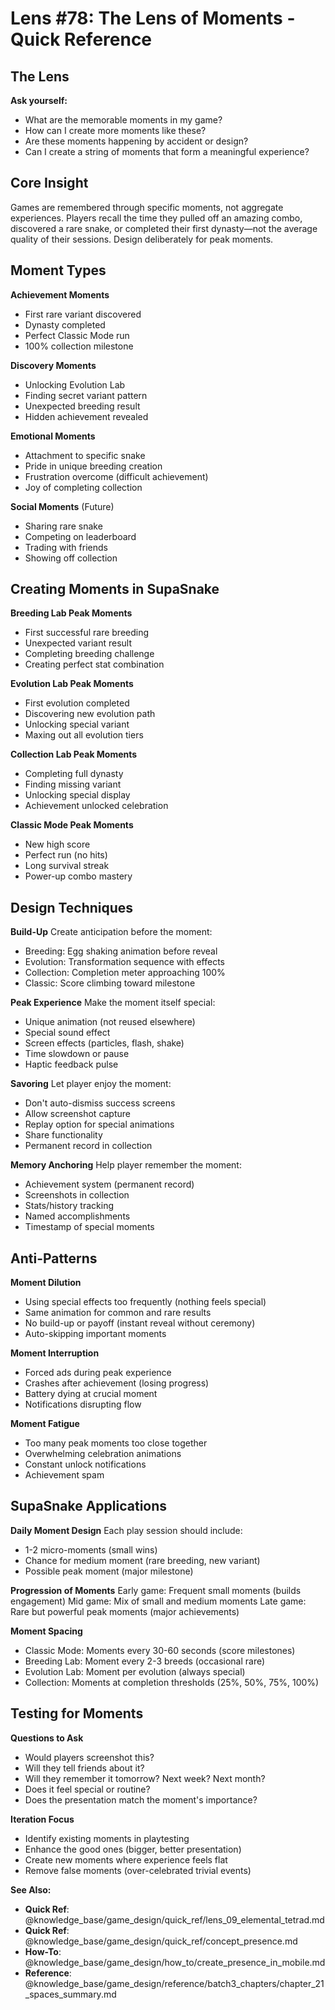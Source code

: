 # Lens #78: The Lens of Moments - Quick Reference

## The Lens

**Ask yourself:**
- What are the memorable moments in my game?
- How can I create more moments like these?
- Are these moments happening by accident or design?
- Can I create a string of moments that form a meaningful experience?

## Core Insight

Games are remembered through specific moments, not aggregate experiences. Players recall the time they pulled off an amazing combo, discovered a rare snake, or completed their first dynasty—not the average quality of their sessions. Design deliberately for peak moments.

## Moment Types

**Achievement Moments**
- First rare variant discovered
- Dynasty completed
- Perfect Classic Mode run
- 100% collection milestone

**Discovery Moments**
- Unlocking Evolution Lab
- Finding secret variant pattern
- Unexpected breeding result
- Hidden achievement revealed

**Emotional Moments**
- Attachment to specific snake
- Pride in unique breeding creation
- Frustration overcome (difficult achievement)
- Joy of completing collection

**Social Moments** (Future)
- Sharing rare snake
- Competing on leaderboard
- Trading with friends
- Showing off collection

## Creating Moments in SupaSnake

**Breeding Lab Peak Moments**
- First successful rare breeding
- Unexpected variant result
- Completing breeding challenge
- Creating perfect stat combination

**Evolution Lab Peak Moments**
- First evolution completed
- Discovering new evolution path
- Unlocking special variant
- Maxing out all evolution tiers

**Collection Lab Peak Moments**
- Completing full dynasty
- Finding missing variant
- Unlocking special display
- Achievement unlocked celebration

**Classic Mode Peak Moments**
- New high score
- Perfect run (no hits)
- Long survival streak
- Power-up combo mastery

## Design Techniques

**Build-Up**
Create anticipation before the moment:
- Breeding: Egg shaking animation before reveal
- Evolution: Transformation sequence with effects
- Collection: Completion meter approaching 100%
- Classic: Score climbing toward milestone

**Peak Experience**
Make the moment itself special:
- Unique animation (not reused elsewhere)
- Special sound effect
- Screen effects (particles, flash, shake)
- Time slowdown or pause
- Haptic feedback pulse

**Savoring**
Let player enjoy the moment:
- Don't auto-dismiss success screens
- Allow screenshot capture
- Replay option for special animations
- Share functionality
- Permanent record in collection

**Memory Anchoring**
Help player remember the moment:
- Achievement system (permanent record)
- Screenshots in collection
- Stats/history tracking
- Named accomplishments
- Timestamp of special moments

## Anti-Patterns

**Moment Dilution**
- Using special effects too frequently (nothing feels special)
- Same animation for common and rare results
- No build-up or payoff (instant reveal without ceremony)
- Auto-skipping important moments

**Moment Interruption**
- Forced ads during peak experience
- Crashes after achievement (losing progress)
- Battery dying at crucial moment
- Notifications disrupting flow

**Moment Fatigue**
- Too many peak moments too close together
- Overwhelming celebration animations
- Constant unlock notifications
- Achievement spam

## SupaSnake Applications

**Daily Moment Design**
Each play session should include:
- 1-2 micro-moments (small wins)
- Chance for medium moment (rare breeding, new variant)
- Possible peak moment (major milestone)

**Progression of Moments**
Early game: Frequent small moments (builds engagement)
Mid game: Mix of small and medium moments
Late game: Rare but powerful peak moments (major achievements)

**Moment Spacing**
- Classic Mode: Moments every 30-60 seconds (score milestones)
- Breeding Lab: Moment every 2-3 breeds (occasional rare)
- Evolution Lab: Moment per evolution (always special)
- Collection: Moments at completion thresholds (25%, 50%, 75%, 100%)

## Testing for Moments

**Questions to Ask**
- Would players screenshot this?
- Will they tell friends about it?
- Will they remember it tomorrow? Next week? Next month?
- Does it feel special or routine?
- Does the presentation match the moment's importance?

**Iteration Focus**
- Identify existing moments in playtesting
- Enhance the good ones (bigger, better presentation)
- Create new moments where experience feels flat
- Remove false moments (over-celebrated trivial events)

**See Also:**
- **Quick Ref**: @knowledge_base/game_design/quick_ref/lens_09_elemental_tetrad.md
- **Quick Ref**: @knowledge_base/game_design/quick_ref/concept_presence.md
- **How-To**: @knowledge_base/game_design/how_to/create_presence_in_mobile.md
- **Reference**: @knowledge_base/game_design/reference/batch3_chapters/chapter_21_spaces_summary.md
